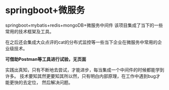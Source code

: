 # springboot+微服务
springboot+mybatis+redis+mongoDB+微服务中间件
该项目集成了当下的一些常用的技术框架及工具。

在之后还会集成大众点评的cat的分布式监控等一些当下企业在微服务中常用的企业级技术。


**可借助Postman等工具进行试验，无页面**


实践出真知，只有不断地去尝试，才能进步，每当集成一个中间件的时候都能学到许多。
技术要知其然更要知其所以然，只有明白内部原理，在工作中遇到bug才能更快的去定位，
然后解决问题。